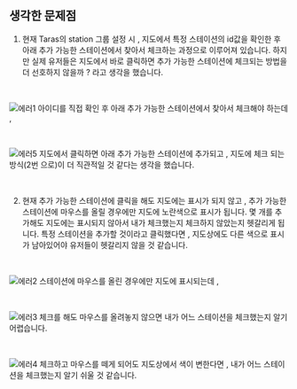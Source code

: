 ## 생각한 문제점

1. 현재 Taras의 station 그룹 설정 시 , 지도에서 특정 스테이션의 id값을 확인한 후 아래 추가 가능한 스테이션에서 찾아서 체크하는 과정으로 이루어져 있습니다. 하지만 실제 유저들은 지도에서 바로 클릭하면 추가 가능한 스테이션에 체크되는 방법을 더 선호하지 않을까 ? 라고 생각을 했습니다.

</br>

![에러1](https://user-images.githubusercontent.com/103919553/166642730-f90ce24c-56f2-476d-960d-3ac45945c88d.png)
아이디를 직접 확인 후 아래 추가 가능한 스테이션에서 찾아서 체크해야 하는데 , 

</br>

![에러5](https://user-images.githubusercontent.com/103919553/166643675-f42213b0-0f45-437b-bbac-5c93679af300.png)
지도에서 클릭하면 아래 추가 가능한 스테이션에 추가되고 , 지도에 체크 되는 방식(2번 으로)이 더 직관적일 것 같다는 생각을 했습니다.

</br>

2. 현재 추가 가능한 스테이션에 클릭을 해도 지도에는 표시가 되지 않고 , 추가 가능한 스테이션에 마우스를 올릴 경우에만 지도에 노란색으로 표시가 됩니다. 몇 개를 추가해도 지도에는 표시되지 않아서 내가 체크했는지 체크하지 않았는지 헷갈리게 됩니다. 특정 스테이션을 추가할 것이라고 클릭했다면 , 지도상에도 다른 색으로 표시가 남아있어야 유저들이 헷갈리지 않을 것 같습니다.

</br>

![에러2](https://user-images.githubusercontent.com/103919553/166643113-1e5cba4a-8009-46df-9cfe-213e43005e63.png)
스테이션에 마우스를 올린 경우에만 지도에 표시되는데 , 

</br>

![에러3](https://user-images.githubusercontent.com/103919553/166643178-961a3a83-ee04-45c2-87f1-89648253f2d0.png)
체크를 해도 마우스를 올려놓지 않으면 내가 어느 스테이션을 체크했는지 알기 어렵습니다.

</br>

![에러4](https://user-images.githubusercontent.com/103919553/166643246-286326b8-8410-4661-ba13-eb89fae4d0d1.png)
체크하고 마우스를 떼게 되어도 지도상에서 색이 변한다면 , 내가 어느 스테이션을 체크했는지 알기 쉬울 것 같습니다.
